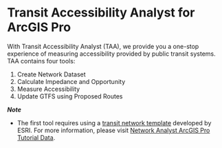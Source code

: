 # Transit Accessibility Analyst for ArcGIS Pro

With Transit Accessibility Analyst (TAA), we provide you a one-stop experience of measuring accessibility provided by public transit systems. TAA contains four tools:

1. Create Network Dataset
2. Calculate Impedance and Opportunity
3. Measure Accessibility
4. Update GTFS using Proposed Routes

**_Note_**
- The first tool requires using a [transit network template](datasets/TransitNetworkTemplate.xml) developed by ESRI. For more information, please visit [Network Analyst ArcGIS Pro Tutorial Data](https://www.arcgis.com/home/item.html?id=c18b87f786c4462fab34ade571f7a025).